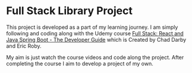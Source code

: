 # Full Stack Library Project

This project is developed as a part of my learning journey. I am simply following and coding along with the Udemy course [Full Stack: React and Java Spring Boot - The Developer Guide](https://www.udemy.com/course/full-stack-react-and-java-spring-boot-the-developer-guide/) which is Created by Chad Darby and Eric Roby.

My aim is just watch the course videos and code along the project. After completing the course I aim to develop a project of my own.
